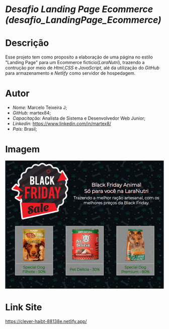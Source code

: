 # *Desafio Landing Page Ecommerce (desafio_LandingPage_Ecommerce)*

# Descrição
 Esse projeto tem como proposito a elaboração de uma página no estilo "Landing Page" para um Ecommerce ficticio(*LaraNutri*), trazendo a contrução por meio de *Html*,*CSS* e *JavaScript*, alé da utilização do *GitHub* para armazenamento e *Netlify* como servidor de hospedagem.

# Autor
* *Nome:* Marcelo Teixeira J;
* *GitHub:* martex84;
* *Capacitação:* Analista de Sistema e Desenvolvedor Web Junior;
* *Linkedin:* <https://www.linkedin.com/in/martex8/>
* *País:* Brasil;

# Imagem
![Preview](Preview.png)

# Link Site
<https://clever-haibt-88138e.netlify.app/>
